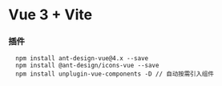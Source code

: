 # Vue 3 + Vite


### 插件
```
  npm install ant-design-vue@4.x --save
  npm install @ant-design/icons-vue --save
  npm install unplugin-vue-components -D // 自动按需引入组件
```